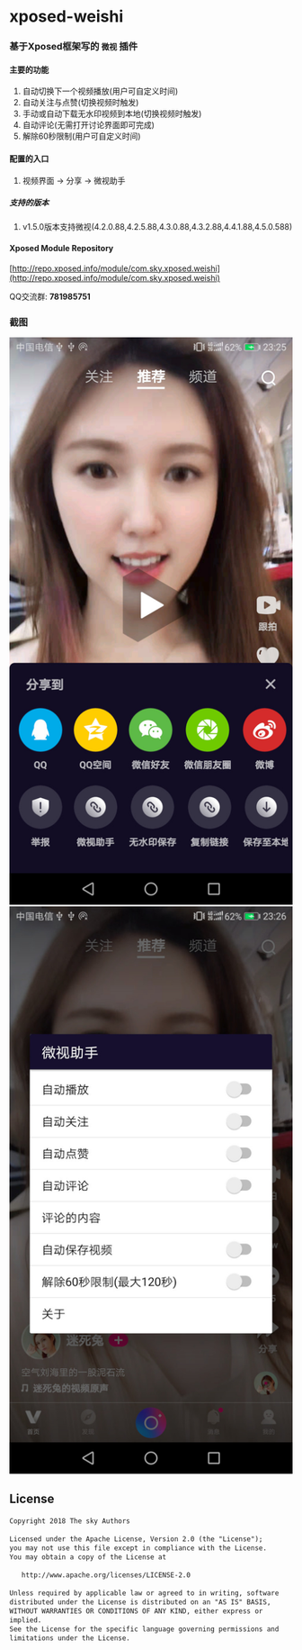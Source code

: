 # xposed-weishi

### 基于Xposed框架写的 `微视` 插件

#### 主要的功能
1. 自动切换下一个视频播放(用户可自定义时间)
2. 自动关注与点赞(切换视频时触发)
3. 手动或自动下载无水印视频到本地(切换视频时触发)
4. 自动评论(无需打开讨论界面即可完成)
5. 解除60秒限制(用户可自定义时间)

#### 配置的入口
1. 视频界面 -> 分享 -> 微视助手

##### 支持的版本
1. v1.5.0版本支持微视(4.2.0.88,4.2.5.88,4.3.0.88,4.3.2.88,4.4.1.88,4.5.0.588)

#### Xposed Module Repository
[http://repo.xposed.info/module/com.sky.xposed.weishi](http://repo.xposed.info/module/com.sky.xposed.weishi)


QQ交流群: __781985751__

### 截图
![截图](screenshot/device-2018-05-12-232604.jpg)
![截图](screenshot/device-2018-05-12-232624.jpg)

## License

    Copyright 2018 The sky Authors

    Licensed under the Apache License, Version 2.0 (the "License");
    you may not use this file except in compliance with the License.
    You may obtain a copy of the License at

       http://www.apache.org/licenses/LICENSE-2.0

    Unless required by applicable law or agreed to in writing, software
    distributed under the License is distributed on an "AS IS" BASIS,
    WITHOUT WARRANTIES OR CONDITIONS OF ANY KIND, either express or implied.
    See the License for the specific language governing permissions and
    limitations under the License.
